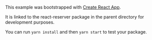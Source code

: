This example was bootstrapped with [Create React App](https://github.com/facebook/create-react-app).

It is linked to the react-reserver package in the parent directory for development purposes.

You can run `yarn install` and then `yarn start` to test your package.
